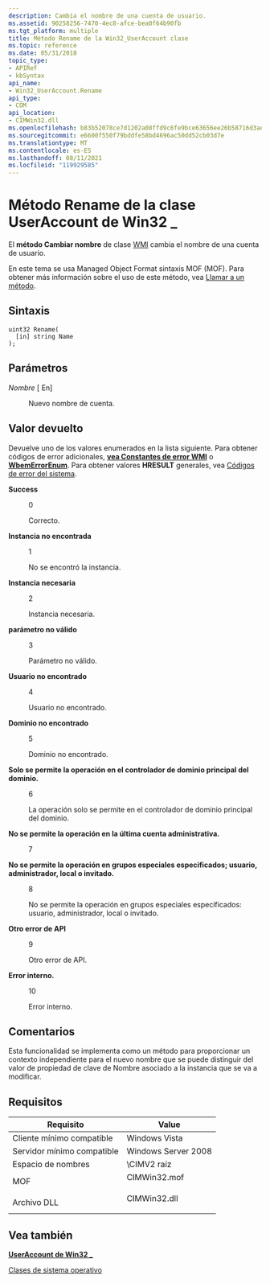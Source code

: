 ```yaml
---
description: Cambia el nombre de una cuenta de usuario.
ms.assetid: 90258256-7470-4ec8-afce-bea0f64b90fb
ms.tgt_platform: multiple
title: Método Rename de la Win32_UserAccount clase
ms.topic: reference
ms.date: 05/31/2018
topic_type:
- APIRef
- kbSyntax
api_name:
- Win32_UserAccount.Rename
api_type:
- COM
api_location:
- CIMWin32.dll
ms.openlocfilehash: b83b52078ce7d1202a08ffd9c6fe9bce63656ee26b58716d3aebae9f97bf9f4b
ms.sourcegitcommit: e6600f550f79bddfe58bd4696ac50dd52cb03d7e
ms.translationtype: MT
ms.contentlocale: es-ES
ms.lasthandoff: 08/11/2021
ms.locfileid: "119929585"
---
```

# <a name="rename-method-of-the-win32_useraccount-class"></a>Método Rename de la clase UserAccount de Win32 \_

El **método Cambiar nombre** de clase [WMI](/windows/desktop/WmiSdk/retrieving-a-class) cambia el nombre de una cuenta de usuario.

En este tema se usa Managed Object Format sintaxis MOF (MOF). Para obtener más información sobre el uso de este método, vea [Llamar a un método](/windows/desktop/WmiSdk/calling-a-method).

## <a name="syntax"></a>Sintaxis


```mof
uint32 Rename(
  [in] string Name
);
```



## <a name="parameters"></a>Parámetros

<dl> <dt>

*Nombre* \[ En\]
</dt> <dd>

Nuevo nombre de cuenta.

</dd> </dl>

## <a name="return-value"></a>Valor devuelto

Devuelve uno de los valores enumerados en la lista siguiente. Para obtener códigos de error adicionales, [**vea Constantes de error WMI**](/windows/desktop/WmiSdk/wmi-error-constants) o [**WbemErrorEnum**](/windows/desktop/api/wbemdisp/ne-wbemdisp-wbemerrorenum). Para obtener valores **HRESULT** generales, vea [Códigos de error del sistema](/windows/desktop/Debug/system-error-codes).

<dl> <dt>

**Success**
</dt> <dd>

0

Correcto.

</dd> <dt>

**Instancia no encontrada**
</dt> <dd>

1

No se encontró la instancia.

</dd> <dt>

**Instancia necesaria**
</dt> <dd>

2

Instancia necesaria.

</dd> <dt>

**parámetro no válido**
</dt> <dd>

3

Parámetro no válido.

</dd> <dt>

**Usuario no encontrado**
</dt> <dd>

4

Usuario no encontrado.

</dd> <dt>

**Dominio no encontrado**
</dt> <dd>

5

Dominio no encontrado.

</dd> <dt>

**Solo se permite la operación en el controlador de dominio principal del dominio.**
</dt> <dd>

6

La operación solo se permite en el controlador de dominio principal del dominio.

</dd> <dt>

**No se permite la operación en la última cuenta administrativa.**
</dt> <dd>

7

</dd> <dt>

**No se permite la operación en grupos especiales especificados; usuario, administrador, local o invitado.**
</dt> <dd>

8

No se permite la operación en grupos especiales especificados: usuario, administrador, local o invitado.

</dd> <dt>

**Otro error de API**
</dt> <dd>

9

Otro error de API.

</dd> <dt>

**Error interno.**
</dt> <dd>

10

Error interno.

</dd> </dl>

## <a name="remarks"></a>Comentarios

Esta funcionalidad se implementa como un método para proporcionar un contexto independiente para el nuevo nombre que se puede distinguir del valor de propiedad de clave de Nombre asociado a la instancia que se va a modificar.

## <a name="requirements"></a>Requisitos



| Requisito | Value |
|-------------------------------------|-----------------------------------------------------------------------------------------|
| Cliente mínimo compatible<br/> | Windows Vista<br/>                                                                |
| Servidor mínimo compatible<br/> | Windows Server 2008<br/>                                                          |
| Espacio de nombres<br/>                | \\CIMV2 raíz<br/>                                                                  |
| MOF<br/>                      | <dl> <dt>CIMWin32.mof</dt> </dl> |
| Archivo DLL<br/>                      | <dl> <dt>CIMWin32.dll</dt> </dl> |



## <a name="see-also"></a>Vea también

<dl> <dt>

[**UserAccount de Win32 \_**](win32-useraccount.md)
</dt> <dt>

[Clases de sistema operativo](/previous-versions//aa392727(v=vs.85))
</dt> </dl>

 

